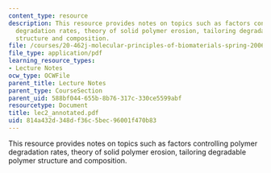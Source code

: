 ```yaml
---
content_type: resource
description: This resource provides notes on topics such as factors controlling polymer
  degradation rates, theory of solid polymer erosion, tailoring degradable polymer
  structure and composition.
file: /courses/20-462j-molecular-principles-of-biomaterials-spring-2006/814a432d348df36c5bec96001f470b83_lec2_annotated.pdf
file_type: application/pdf
learning_resource_types:
- Lecture Notes
ocw_type: OCWFile
parent_title: Lecture Notes
parent_type: CourseSection
parent_uid: 588bf044-655b-8b76-317c-330ce5599abf
resourcetype: Document
title: lec2_annotated.pdf
uid: 814a432d-348d-f36c-5bec-96001f470b83
---
```

This resource provides notes on topics such as factors controlling polymer degradation rates, theory of solid polymer erosion, tailoring degradable polymer structure and composition.
